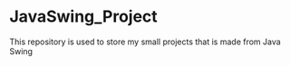 # JavaSwing_Project
This repository is used to store my small projects that is made from Java Swing
